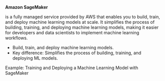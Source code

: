 **Amazon SageMaker**

is a fully managed service provided by AWS that enables you to build, train, and deploy machine learning models at scale. It simplifies the process of building, training, and deploying machine learning models, making it easier for developers and data scientists to implement machine learning workflows.

*   Build, train, and deploy machine learning models.
*   Key difference: Simplifies the process of building, training, and deploying ML models.

Example: Training and Deploying a Machine Learning Model with SageMaker

